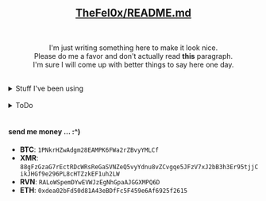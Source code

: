 <h2 align="center"><a href="https://github.com/TheFel0x/TheFel0x/blob/master/README.md">TheFel0x/README.md</a></h2>
</br>

<p align="center">I'm just writing something here to make it look nice.</br>Please do me a favor and don't actually read <b>this</b> paragraph.</br>I'm sure I will come up with better things to say here one day.</p>
</br>

<details>
    <summary>Stuff I've been using</summary>
    <ul>
        <li>
            <img src="https://img.shields.io/badge/-Python-3572A5?style=flat-square&logo=Python&logoColor=white" style="background-color:#3573a5;padding-right:18px;">
            </img>
        </li>
        <li>
            <img src="https://img.shields.io/badge/-C%23-239120?style=flat-square&logo=c-sharp#&logoColor=white" style="background-color:#239120;padding-right:40px;">
            </img>
        </li>
        <li>
            <img src="https://img.shields.io/badge/-JavaScript-F7DF1E?style=flat-square&logo=JavaScript&logoColor=black" style="background-color:#F7DF1E;padding-right:0px;">
            </img>
        </li>
        <li>
            <img src="https://img.shields.io/badge/-HTML-E34F26?style=flat-square&logo=HTML5&logoColor=white"  style="background-color:#E34F26;padding-right:26px;">
            </img>
        </li>
        <li>
            <img src="https://img.shields.io/badge/-CSS-1572B6?style=flat-square&logo=CSS3&logoColor=white" style="background-color:#1572B6;padding-right:34px;">
            </img>
        </li>
        <li>
            <img src="https://img.shields.io/badge/-Delphi-EE1F35?style=flat-square&logo=Delphi&logoColor=white" style="background-color:#EE1F35;padding-right:22px;">
            </img>
        </li>
    <ul>
</details>
</br>
<details>
    <summary>ToDo</summary>
    <ul>
        <li>come up with better README</li>
        <li>do more with C++</li>
        <li>earn money somehow</li>
    </ul>
</details>
</br>

#### send me money ... :^)
- **BTC**: `1PNkrHZwAdgm28EAMPK6FWa2rZBvyYMLCf`
- **XMR**: `88gFzGzaG7rEctRDcWRsReGaSVNZeQ5vyYdnu8vZCvgqe5JFzV7xJ2bB3h3Er95tjjCikJHGf9e296PL8cHTZzkEF1uh2LW`
- **RVN**: `RALoWSpemDYwEVWJzEgNhGpaAJGGXMPQ6D`
- **ETH**: `0xdea02bFd50d81A43eBDfFc5F459e6Af6925f2615`
